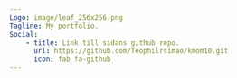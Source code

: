 ```yaml
---
Logo: image/leaf_256x256.png
Tagline: My portfolio.
Social:
    - title: Link till sidans github repo.
      url: https://github.com/Teophilrsimao/kmom10.git
      icon: fab fa-github
---
```

